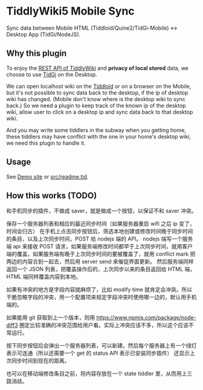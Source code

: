 # TiddlyWiki5 Mobile Sync

Sync data between Mobile HTML (Tiddloid/Quine2/TidGi-Mobile) <-> Desktop App (TidGi/NodeJS).

## Why this plugin

To enjoy the [REST API of TiddlyWiki](https://tiddlywiki.com/#WebServer%20API) and **privacy of local stored** data, we choose to use [TidGi](https://github.com/tiddly-gittly/TidGi-Desktop) on the Desktop.

We can open localhost wiki on the [Tiddloid](https://github.com/donmor/Tiddloid) or on a browser on the Mobile, but it's not possible to sync data back to the desktop, if the ip of desktop wiki has changed. (Mobile don't know where is the desktop wiki to sync back.) So we need a plugin to keep track of the known ip of the desktop wiki, allow user to click on a desktop ip and sync data back to that desktop wiki.

And you may write some tiddlers in the subway when you getting home, these tiddlers may have conflict with the one in your home's desktop wiki, we need this plugin to handle it.

## Usage

See [Demo site](http://tiddly-gittly.github.io/tw-mobile-sync/) or [src/readme.tid](src/readme.tid).

## How this works (TODO)

和手机同步的插件，不做成 saver，就是做成一个按钮，以保证不和 saver 冲突。

保存一个服务器列表和相应的最近同步时间（如果服务器重启 wifi 之后 ip 变了，时间会归古）
在手机上点击同步按钮后，筛选本地创建或修改时间晚于同步时间的条目，以及上次同步时间，POST 给 nodejs 端的 API。
nodejs 端写一个服务端 api 来接收 POST 请求，如果服务端修改时间都早于上次同步时间，就用客户端的覆盖，如果服务端有晚于上次同步时间的要被覆盖了，就用 conflict mark 把两边的内容合到一起去，然后用 server send 来催促界面更新。
然后服务端同样返回一个 JSON 列表，把覆盖操作后的，上次同步以来的条目返回给 HTML 端，HTML 端同样覆盖内容到本地。

如果有冲突的地方是字段内容就麻烦了，比如 modify time 就肯定会冲突。所以干脆忽略字段的冲突，用一个配置项来规定字段冲突时使用哪一边的，默认用手机端的。

如果能用 git 获取到上一个版本，则用 https://www.npmjs.com/package/node-diff3 圈定比较准确的冲突范围给用户看。实际上冲突应该不多，所以这个应该不常运行。

按下同步按钮后会弹出一个服务器列表，可以新建。然后每个服务器上有一个绿灯表示可连通（所以还需要一个 get 的 status API 表示已安装同步插件）
还显示上次同步时间到现在的距离。

也可以在移动端修改条目之前，将内容存放在一个 state tiddler 里，从而用上三路消歧。
